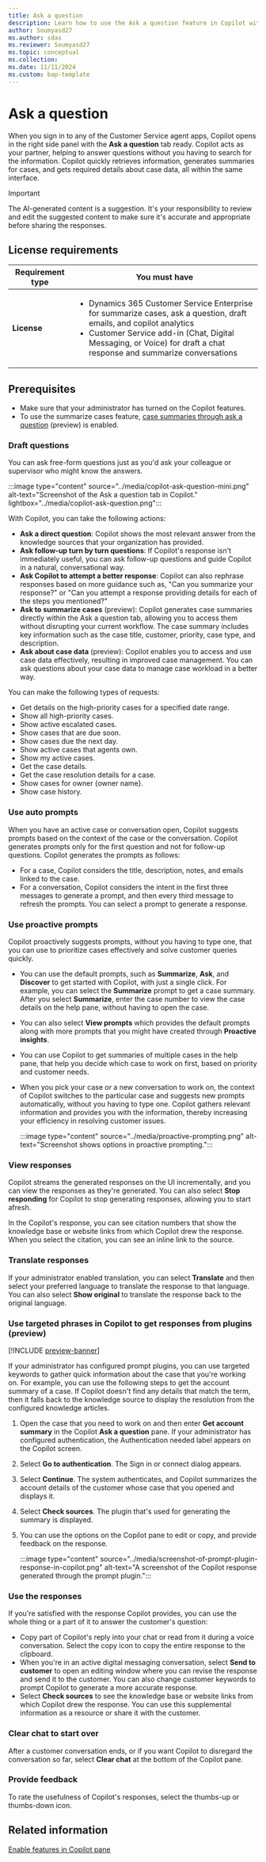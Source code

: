 ```yaml
---
title: Ask a question
description: Learn how to use the Ask a question feature in Copilot within Customer Service agent apps to enhance efficiency.
author: Soumyasd27
ms.author: sdas
ms.reviewer: Soumyasd27
ms.topic: conceptual 
ms.collection:
ms.date: 11/11/2024
ms.custom: bap-template 
---
```


# Ask a question 

When you sign in to any of the Customer Service agent apps, Copilot opens in the right side panel with the **Ask a question** tab ready. Copilot acts as your partner, helping to answer questions without you having to search for the information. Copilot quickly retrieves information, generates summaries for cases, and gets required details about case data, all within the same interface.

> [!IMPORTANT]
> The AI-generated content is a suggestion. It's your responsibility to review and edit the suggested content to make sure it's accurate and appropriate before sharing the responses.

## License requirements

| Requirement type | You must have |  
|-----------------------|---------|
| **License** | <ul><li>Dynamics 365 Customer Service Enterprise for summarize cases, ask a question, draft emails, and copilot analytics</li><li>Customer Service add-in (Chat, Digital Messaging, or Voice) for draft a chat response and summarize conversations</li></ul> |

## Prerequisites

- Make sure that your administrator has turned on the Copilot features.
- To use the summarize cases feature, [case summaries through ask a question](../administer/enable-ask-summarize-cases.md) (preview) is enabled.

### Draft questions

You can ask free-form questions just as you'd ask your colleague or supervisor who might know the answers.

 :::image type="content" source="../media/copilot-ask-question-mini.png" alt-text="Screenshot of the Ask a question tab in Copilot." lightbox="../media/copilot-ask-question.png":::

With Copilot, you can take the following actions:

- **Ask a direct question**: Copilot shows the most relevant answer from the knowledge sources that your organization has provided.
- **Ask follow-up turn by turn questions**: If Copilot's response isn't immediately useful, you can ask follow-up questions and guide Copilot in a natural, conversational way.
- **Ask Copilot to attempt a better response**: Copilot can also rephrase responses based on more guidance such as, "Can you summarize your response?" or "Can you attempt a response providing details for each of the steps you mentioned?"
- **Ask to summarize cases** (preview): Copilot generates case summaries directly within the Ask a question tab, allowing you to access them without disrupting your current workflow. The case summary includes key information such as the case title, customer, priority, case type, and description.
- **Ask about case data** (preview): Copilot enables you to access and use case data effectively, resulting in improved case management. You can ask questions about your case data to manage case workload in a better way.

You can make the following types of requests:

- Get details on the high-priority cases for a specified date range.
- Show all high-priority cases.
- Show active escalated cases.
- Show cases that are due soon.
- Show cases due the next day.
- Show active cases that agents own.
- Show my active cases.
- Get the case details.
- Get the case resolution details for a case.
- Show cases for owner {owner name}.
- Show case history.

### Use auto prompts

When you have an active case or conversation open, Copilot suggests prompts based on the context of the case or the conversation. Copilot generates prompts only for the first question and not for follow-up questions. Copilot generates the prompts as follows:

- For a case, Copilot considers the title, description, notes, and emails linked to the case.
- For a conversation, Copilot considers the intent in the first three messages to generate a prompt, and then every third message to refresh the prompts. You can select a prompt to generate a response.

### Use proactive prompts

Copilot proactively suggests prompts, without you having to type one, that you can use to prioritize cases effectively and solve customer queries quickly.

- You can use the default prompts, such as **Summarize**, **Ask**, and **Discover** to get started with Copilot, with just a single click. For example, you can select the **Summarize** prompt to get a case summary. After you select **Summarize**, enter the case number to view the case details on the help pane, without having to open the case.
- You can also select **View prompts** which provides the default prompts along with more prompts that you might have created through **Proactive insights**.   
- You can use Copilot to get summaries of multiple cases in the help pane, that help you decide which case to work on first, based on priority and customer needs.
- When you pick your case or a new conversation to work on, the context of Copilot switches to the particular case and suggests new prompts automatically, without you having to type one. Copilot gathers relevant information and provides you with the information, thereby increasing your efficiency in resolving customer issues.

    :::image type="content" source="../media/proactive-prompting.png" alt-text="Screenshot shows options in proactive prompting.":::

### View responses

Copilot streams the generated responses on the UI incrementally, and you can view the responses as they're generated. You can also select **Stop responding** for Copilot to stop generating responses, allowing you to start afresh.

In the Copilot's response, you can see citation numbers that show the knowledge base or website links from which Copilot drew the response. When you select the citation, you can see an inline link to the source.

### Translate responses

If your administrator enabled translation, you can select **Translate** and then select your preferred language to translate the response to that language. You can also select **Show original** to translate the response back to the original language.

### Use targeted phrases in Copilot to get responses from plugins (preview)

[!INCLUDE [preview-banner](../../../shared-content/shared/preview-includes/preview-note-d365.md)]

If your administrator has configured prompt plugins, you can use targeted keywords to gather quick information about the case that you're working on. For example, you can use the following steps to get the account summary of a case. If Copilot doesn't find any details that match the term, then it falls back to the knowledge source to display the resolution from the configured knowledge articles.

1. Open the case that you need to work on and then enter **Get account summary** in the Copilot **Ask a question** pane. If your administrator has configured authentication, the Authentication needed label appears on the Copilot screen.
1. Select **Go to authentication**. The Sign in or connect dialog appears.
1. Select **Continue**. The system authenticates, and Copilot summarizes the account details of the customer whose case that you opened and displays it.
1. Select **Check sources**. The plugin that's used for generating the summary is displayed.
1. You can use the options on the Copilot pane to edit or copy, and provide feedback on the response.

    :::image type="content" source="../media/screenshot-of-prompt-plugin-response-in-copilot.png" alt-text="A screenshot of the Copilot response generated through the prompt plugin.":::

### Use the responses

If you're satisfied with the response Copilot provides, you can use the whole thing or a part of it to answer the customer's question:

- Copy part of Copilot's reply into your chat or read from it during a voice conversation. Select the copy icon to copy the entire response to the clipboard.  
- When you're in an active digital messaging conversation, select **Send to customer** to open an editing window where you can revise the response and send it to the customer. You can also change customer keywords to prompt Copilot to generate a more accurate response.
- Select **Check sources** to see the knowledge base or website links from which Copilot drew the response. You can use this supplemental information as a resource or share it with the customer.

### Clear chat to start over

After a customer conversation ends, or if you want Copilot to disregard the conversation so far, select **Clear chat** at the bottom of the Copilot pane.

### Provide feedback

To rate the usefulness of Copilot's responses, select the thumbs-up or thumbs-down icon.

## Related information

[Enable features in Copilot pane](../administer/copilot-enable-help-pane.md)

